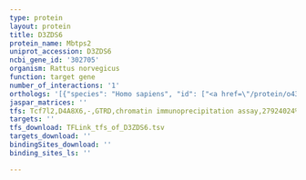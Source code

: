 ```yaml
---
type: protein
layout: protein
title: D3ZDS6
protein_name: Mbtps2
uniprot_accession: D3ZDS6
ncbi_gene_id: '302705'
organism: Rattus norvegicus
function: target gene
number_of_interactions: '1'
orthologs: '[{"species": "Homo sapiens", "id": ["<a href=\"/protein/o43462\">O43462</a>"]}, {"species": "Danio rerio", "id": ["<a href=\"/protein/f1r4a6\">F1R4A6</a>"]}, {"species": "Mus musculus", "id": ["<a href=\"/protein/q8chx6\">Q8CHX6</a>"]}, {"species": "Caenorhabditis elegans", "id": ["Q9U227"]}, {"species": "Drosophila melanogaster", "id": ["<a href=\"/protein/q7jz56\">Q7JZ56</a>"]}]'
jaspar_matrices: ''
tfs: Tcf7l2,D4A8X6,-,GTRD,chromatin immunoprecipitation assay,27924024%5Buid%5D,No
targets: ''
tfs_download: TFLink_tfs_of_D3ZDS6.tsv
targets_download: ''
bindingSites_download: ''
binding_sites_ls: ''

---
```

